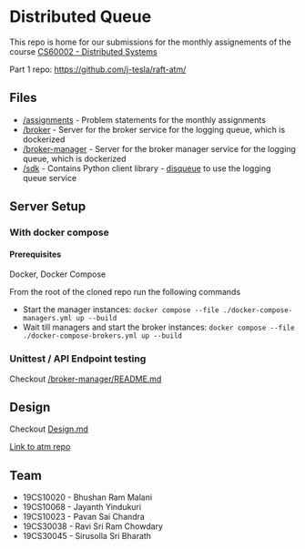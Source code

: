 # Distributed Queue

This repo is home for our submissions for the monthly assignements of the course [CS60002 - Distributed Systems](https://cse.iitkgp.ac.in/~sandipc/courses/cs60002/cs60002.html)

Part 1 repo: https://github.com/j-tesla/raft-atm/

## Files

- [/assignments](/assignments) - Problem statements for the monthly assignments
- [/broker](/broker) - Server for the broker service for the logging queue, which is dockerized
- [/broker-manager](/broker-manager) - Server for the broker manager service for the logging queue, which is dockerized
- [/sdk](/sdk) - Contains Python client library - [disqueue](/sdk/disqueue) to use the logging queue service

## Server Setup

### With docker compose

#### Prerequisites

Docker, Docker Compose

From the root of the cloned repo run the following commands

+ Start the manager instances:
  `docker compose --file ./docker-compose-managers.yml up --build`
+ Wait till managers and start the broker instances:
  `docker compose --file ./docker-compose-brokers.yml up --build`

### Unittest / API Endpoint testing

Checkout [/broker-manager/README.md](/broker-manager/README.md)

## Design

Checkout [Design.md](Design.md)

[Link to atm repo](https://github.com/j-tesla/raft-atm)

## Team

- 19CS10020 - Bhushan Ram Malani
- 19CS10068 - Jayanth Yindukuri
- 19CS10023 - Pavan Sai Chandra
- 19CS30038 - Ravi Sri Ram Chowdary
- 19CS30045 - Sirusolla Sri Bharath
